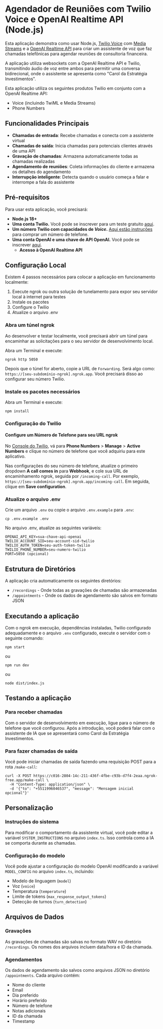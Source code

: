 # Agendador de Reuniões com Twilio Voice e OpenAI Realtime API (Node.js)

Esta aplicação demonstra como usar Node.js, [Twilio Voice](https://www.twilio.com/docs/voice) com [Media Streams](https://www.twilio.com/docs/voice/media-streams) e a [OpenAI Realtime API](https://platform.openai.com/docs/) para criar um assistente de voz que faz chamadas telefônicas para agendar reuniões de consultoria financeira.

A aplicação utiliza websockets com a OpenAI Realtime API e Twilio, transmitindo áudio de voz entre ambos para permitir uma conversa bidirecional, onde o assistente se apresenta como "Carol da Estratégia Investimentos".

Esta aplicação utiliza os seguintes produtos Twilio em conjunto com a OpenAI Realtime API:
- Voice (incluindo TwiML e Media Streams)
- Phone Numbers

## Funcionalidades Principais

- **Chamadas de entrada**: Recebe chamadas e conecta com a assistente virtual
- **Chamadas de saída**: Inicia chamadas para potenciais clientes através de uma API
- **Gravação de chamadas**: Armazena automaticamente todas as chamadas realizadas
- **Agendamento de reuniões**: Coleta informações do cliente e armazena os detalhes do agendamento
- **Interrupção inteligente**: Detecta quando o usuário começa a falar e interrompe a fala do assistente

## Pré-requisitos

Para usar esta aplicação, você precisará:

- **Node.js 18+**
- **Uma conta Twilio.** Você pode se inscrever para um teste gratuito [aqui](https://www.twilio.com/try-twilio).
- **Um número Twilio com capacidades de _Voice_.** [Aqui estão instruções](https://help.twilio.com/articles/223135247-How-to-Search-for-and-Buy-a-Twilio-Phone-Number-from-Console) para comprar um número de telefone.
- **Uma conta OpenAI e uma chave de API OpenAI.** Você pode se inscrever [aqui](https://platform.openai.com/).
  - **Acesso à OpenAI Realtime API**

## Configuração Local

Existem 4 passos necessários para colocar a aplicação em funcionamento localmente:
1. Execute ngrok ou outra solução de tunelamento para expor seu servidor local à internet para testes
2. Instale os pacotes
3. Configure o Twilio
4. Atualize o arquivo .env

### Abra um túnel ngrok
Ao desenvolver e testar localmente, você precisará abrir um túnel para encaminhar as solicitações para o seu servidor de desenvolvimento local.

Abra um Terminal e execute:
```
ngrok http 5050
```
Depois que o túnel for aberto, copie a URL de `Forwarding`. Será algo como: `https://[seu-subdomínio-ngrok].ngrok.app`. Você precisará disso ao configurar seu número Twilio.

### Instale os pacotes necessários

Abra um Terminal e execute:
```
npm install
```

### Configuração do Twilio

#### Configure um Número de Telefone para seu URL ngrok
No [Console do Twilio](https://console.twilio.com/), vá para **Phone Numbers** > **Manage** > **Active Numbers** e clique no número de telefone que você adquiriu para este aplicativo.

Nas configurações do seu número de telefone, atualize o primeiro dropdown **A call comes in** para **Webhook**, e cole sua URL de encaminhamento ngrok, seguida por `/incoming-call`. Por exemplo, `https://[seu-subdomínio-ngrok].ngrok.app/incoming-call`. Em seguida, clique em **Save configuration**.

### Atualize o arquivo .env

Crie um arquivo `.env` ou copie o arquivo `.env.example` para `.env`:

```
cp .env.example .env
```

No arquivo .env, atualize as seguintes variáveis:

```
OPENAI_API_KEY=sua-chave-api-openai
TWILIO_ACCOUNT_SID=seu-account-sid-twilio
TWILIO_AUTH_TOKEN=seu-auth-token-twilio
TWILIO_PHONE_NUMBER=seu-numero-twilio
PORT=5050 (opcional)
```

## Estrutura de Diretórios

A aplicação cria automaticamente os seguintes diretórios:
- `/recordings` - Onde todas as gravações de chamadas são armazenadas
- `/appointments` - Onde os dados de agendamento são salvos em formato JSON

## Executando a aplicação

Com o ngrok em execução, dependências instaladas, Twilio configurado adequadamente e o arquivo `.env` configurado, execute o servidor com o seguinte comando:

```
npm start
```

ou 

```
npm run dev
```

ou

```
node dist/index.js
```

## Testando a aplicação

### Para receber chamadas
Com o servidor de desenvolvimento em execução, ligue para o número de telefone que você configurou. Após a introdução, você poderá falar com o assistente de IA que se apresentará como Carol da Estratégia Investimentos.

### Para fazer chamadas de saída
Você pode iniciar chamadas de saída fazendo uma requisição POST para a rota `/make-call`:

```
curl -X POST https://c016-2804-14c-211-436f-4fbe-c93b-d7f4-2eaa.ngrok-free.app/make-call \
  -H "Content-Type: application/json" \
  -d '{"to": "+5511996046537", "message": "Mensagem inicial opcional"}'
```

## Personalização

### Instruções do sistema
Para modificar o comportamento da assistente virtual, você pode editar a variável `SYSTEM_INSTRUCTIONS` no arquivo `index.ts`. Isso controla como a IA se comporta durante as chamadas.

### Configuração do modelo
Você pode ajustar a configuração do modelo OpenAI modificando a variável `MODEL_CONFIG` no arquivo `index.ts`, incluindo:
- Modelo de linguagem (`model`)
- Voz (`voice`)
- Temperatura (`temperature`)
- Limite de tokens (`max_response_output_tokens`)
- Detecção de turnos (`turn_detection`)

## Arquivos de Dados

### Gravações
As gravações de chamadas são salvas no formato WAV no diretório `/recordings`. Os nomes dos arquivos incluem data/hora e ID da chamada.

### Agendamentos
Os dados de agendamento são salvos como arquivos JSON no diretório `/appointments`. Cada arquivo contém:
- Nome do cliente
- Email
- Dia preferido
- Horário preferido
- Número de telefone
- Notas adicionais
- ID da chamada
- Timestamp
